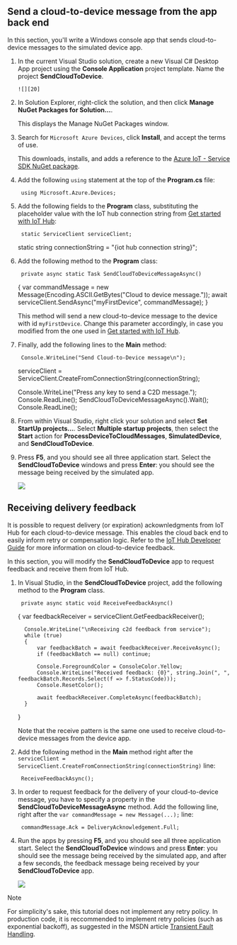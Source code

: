 ## Send a cloud-to-device message from the app back end
In this section, you'll write a Windows console app that sends cloud-to-device messages to the simulated device app.

1. In the current Visual Studio solution, create a new Visual C# Desktop App project using the **Console  Application** project template. Name the project **SendCloudToDevice**.

       ![][20]
2. In Solution Explorer, right-click the solution, and then click **Manage NuGet Packages for Solution...**. 

    This displays the Manage NuGet Packages window.

3. Search for `Microsoft Azure Devices`, click **Install**, and accept the terms of use. 

    This downloads, installs, and adds a reference to the [Azure IoT - Service SDK NuGet package](https://www.nuget.org/packages/Microsoft.Azure.Devices/).

4. Add the following `using` statement at the top of the **Program.cs** file:

        using Microsoft.Azure.Devices;
5. Add the following fields to the **Program** class, substituting the placeholder value with the IoT hub connection string from [Get started with IoT Hub](iot-hub-csharp-csharp-getstarted.md):

        static ServiceClient serviceClient;
     static string connectionString = "{iot hub connection string}";
6. Add the following method to the **Program** class:

        private async static Task SendCloudToDeviceMessageAsync()
     {
         var commandMessage = new Message(Encoding.ASCII.GetBytes("Cloud to device message."));
         await serviceClient.SendAsync("myFirstDevice", commandMessage);
     }

    This method will send a new cloud-to-device message to the device with id `myFirstDevice`. Change this parameter accordingly, in case you modified from the one used in [Get started with IoT Hub](iot-hub-csharp-csharp-getstarted.md).

7. Finally, add the following lines to the **Main** method:

        Console.WriteLine("Send Cloud-to-Device message\n");
     serviceClient = ServiceClient.CreateFromConnectionString(connectionString);

     Console.WriteLine("Press any key to send a C2D message.");
     Console.ReadLine();
     SendCloudToDeviceMessageAsync().Wait();
     Console.ReadLine();
8. From within Visual Studio, right click your solution and select **Set StartUp projects...**. Select **Multiple startup projects**, then select the **Start** action for **ProcessDeviceToCloudMessages**, **SimulatedDevice**, and **SendCloudToDevice**.

9. Press **F5**, and you should see all three application start. Select the **SendCloudToDevice** windows and press **Enter**: you should see the message being received by the simulated app.

   ![][21]


## Receiving delivery feedback
It is possible to request delivery (or expiration) ackownledgments from IoT Hub for each cloud-to-device message. This enables the cloud back end to easily inform retry or compensation logic. Refer to the [IoT Hub Developer Guide](iot-hub-devguide.md#c2d) for more information on cloud-to-device feedback.

In this section, you will modify the **SendCloudToDevice** app to request feedback and receive them from IoT Hub.

1. In Visual Studio, in the **SendCloudToDevice** project, add the following method to the **Program** class.

        private async static void ReceiveFeedbackAsync()
     {
         var feedbackReceiver = serviceClient.GetFeedbackReceiver();

         Console.WriteLine("\nReceiving c2d feedback from service");
         while (true)
         {
             var feedbackBatch = await feedbackReceiver.ReceiveAsync();
             if (feedbackBatch == null) continue;

             Console.ForegroundColor = ConsoleColor.Yellow;
             Console.WriteLine("Received feedback: {0}", string.Join(", ", feedbackBatch.Records.Select(f => f.StatusCode)));
             Console.ResetColor();

             await feedbackReceiver.CompleteAsync(feedbackBatch);
         }
     }

    Note that the receive pattern is the same one used to receive cloud-to-device messages from the device app.

2. Add the following method in the **Main** method right after the `serviceClient = ServiceClient.CreateFromConnectionString(connectionString)` line:

        ReceiveFeedbackAsync();
3. In order to request feedback for the delivery of your cloud-to-device message, you have to specify a property in the **SendCloudToDeviceMessageAsync** method. Add the following line, right after the `var commandMessage = new Message(...);` line:

        commandMessage.Ack = DeliveryAcknowledgement.Full;
4. Run the apps by pressing **F5**, and you should see all three application start. Select the **SendCloudToDevice** windows and press **Enter**: you should see the message being received by the simulated app, and after a few seconds, the feedback message being received by your **SendCloudToDevice** app.

   ![][22]


> [!NOTE]
> For simplicity's sake, this tutorial does not implement any retry policy. In production code, it is reccommended to implement retry policies (such as exponential backoff), as suggested in the MSDN article [Transient Fault Handling](https://msdn.microsoft.com/en-us/library/hh680901(v=pandp.50).aspx).
> 
> 
<!-- Links -->

[IoT Hub Developer Guide - C2D]: iot-hub-devguide.md#c2d
[Azure IoT - Service SDK NuGet package]: https://www.nuget.org/packages/Microsoft.Azure.Devices/
[Transient Fault Handling]: https://msdn.microsoft.com/en-us/library/hh680901(v=pandp.50).aspx
[Get started with IoT Hub]: iot-hub-csharp-csharp-getstarted.md

<!-- Images -->

[20]: ./media/iot-hub-c2d-cloud-csharp/create-identity-csharp1.png
[21]: ./media/iot-hub-c2d-cloud-csharp/sendc2d1.png
[22]: ./media/iot-hub-c2d-cloud-csharp/sendc2d2.png







